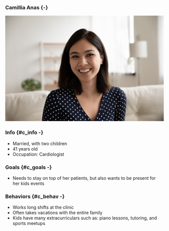 ### Camillia Anas {-}

![Camillia](Camillia.jpg)

### Info {#c_info -}

- Married, with two children
- 41 years old
- Occupation: Cardiologist

### Goals {#c_goals -}

- Needs to stay on top of her patients, but also wants to be present for her kids events

### Behaviors {#c_behav -}

- Works long shifts at the clinic
- Often takes vacations with the entire family
- Kids have many extracurriculars such as: piano lessons, tutoring, and sports meetups

